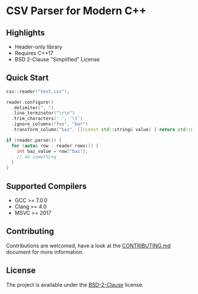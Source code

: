 # CSV Parser for Modern C++

## Highlights

* Header-only library
* Requires C++17
* BSD 2-Clause "Simplified" License

## Quick Start

```cpp
csv::reader("test.csv");

reader.configure()
  .delimiter(", ")
  .line_terminator("\r\n")
  .trim_characters(' ', '\t')
  .ignore_columns("foo", "bar")
  .transform_column("baz", [](const std::string& value) { return std::stoi(value); });

if (reader.parse()) {
  for (auto& row : reader.rows()) {
    int baz_value = row["baz"];
    // do something
  }
}
```

## Supported Compilers
* GCC >= 7.0.0
* Clang >= 4.0
* MSVC >= 2017

## Contributing
Contributions are welcomed, have a look at the [CONTRIBUTING.md](CONTRIBUTING.md) document for more information.

## License
The project is available under the [BSD-2-Clause](https://opensource.org/licenses/BSD-2-Clause) license.
